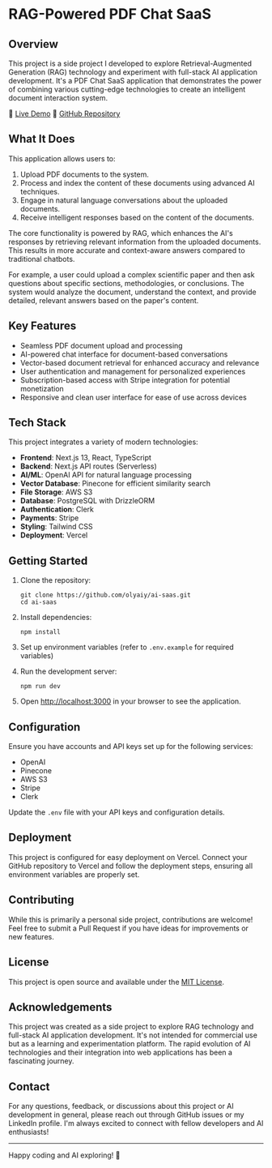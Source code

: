 # RAG-Powered PDF Chat SaaS

## Overview

This project is a side project I developed to explore Retrieval-Augmented Generation (RAG) technology and experiment with full-stack AI application development. It's a PDF Chat SaaS application that demonstrates the power of combining various cutting-edge technologies to create an intelligent document interaction system.

🔗 [Live Demo](https://lnkd.in/g2iVxQK2)
📂 [GitHub Repository](https://github.com/olyaiy/ai-saas)

## What It Does

This application allows users to:

1. Upload PDF documents to the system.
2. Process and index the content of these documents using advanced AI techniques.
3. Engage in natural language conversations about the uploaded documents.
4. Receive intelligent responses based on the content of the documents.

The core functionality is powered by RAG, which enhances the AI's responses by retrieving relevant information from the uploaded documents. This results in more accurate and context-aware answers compared to traditional chatbots.

For example, a user could upload a complex scientific paper and then ask questions about specific sections, methodologies, or conclusions. The system would analyze the document, understand the context, and provide detailed, relevant answers based on the paper's content.

## Key Features

- Seamless PDF document upload and processing
- AI-powered chat interface for document-based conversations
- Vector-based document retrieval for enhanced accuracy and relevance
- User authentication and management for personalized experiences
- Subscription-based access with Stripe integration for potential monetization
- Responsive and clean user interface for ease of use across devices

## Tech Stack

This project integrates a variety of modern technologies:

- **Frontend**: Next.js 13, React, TypeScript
- **Backend**: Next.js API routes (Serverless)
- **AI/ML**: OpenAI API for natural language processing
- **Vector Database**: Pinecone for efficient similarity search
- **File Storage**: AWS S3
- **Database**: PostgreSQL with DrizzleORM
- **Authentication**: Clerk
- **Payments**: Stripe
- **Styling**: Tailwind CSS
- **Deployment**: Vercel

## Getting Started

1. Clone the repository:
   ```
   git clone https://github.com/olyaiy/ai-saas.git
   cd ai-saas
   ```

2. Install dependencies:
   ```
   npm install
   ```

3. Set up environment variables (refer to `.env.example` for required variables)

4. Run the development server:
   ```
   npm run dev
   ```

5. Open [http://localhost:3000](http://localhost:3000) in your browser to see the application.

## Configuration

Ensure you have accounts and API keys set up for the following services:

- OpenAI
- Pinecone
- AWS S3
- Stripe
- Clerk

Update the `.env` file with your API keys and configuration details.

## Deployment

This project is configured for easy deployment on Vercel. Connect your GitHub repository to Vercel and follow the deployment steps, ensuring all environment variables are properly set.

## Contributing

While this is primarily a personal side project, contributions are welcome! Feel free to submit a Pull Request if you have ideas for improvements or new features.

## License

This project is open source and available under the [MIT License](LICENSE).

## Acknowledgements

This project was created as a side project to explore RAG technology and full-stack AI application development. It's not intended for commercial use but as a learning and experimentation platform. The rapid evolution of AI technologies and their integration into web applications has been a fascinating journey.

## Contact

For any questions, feedback, or discussions about this project or AI development in general, please reach out through GitHub issues or my LinkedIn profile. I'm always excited to connect with fellow developers and AI enthusiasts!

---

Happy coding and AI exploring! 🚀
